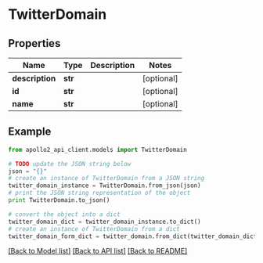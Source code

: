 # TwitterDomain


## Properties
Name | Type | Description | Notes
------------ | ------------- | ------------- | -------------
**description** | **str** |  | [optional] 
**id** | **str** |  | [optional] 
**name** | **str** |  | [optional] 

## Example

```python
from apollo2_api_client.models import TwitterDomain

# TODO update the JSON string below
json = "{}"
# create an instance of TwitterDomain from a JSON string
twitter_domain_instance = TwitterDomain.from_json(json)
# print the JSON string representation of the object
print TwitterDomain.to_json()

# convert the object into a dict
twitter_domain_dict = twitter_domain_instance.to_dict()
# create an instance of TwitterDomain from a dict
twitter_domain_form_dict = twitter_domain.from_dict(twitter_domain_dict)
```
[[Back to Model list]](../README.md#documentation-for-models) [[Back to API list]](../README.md#documentation-for-api-endpoints) [[Back to README]](../README.md)


